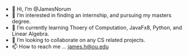 - 👋 Hi, I’m @JamesNorum
- 👀 I’m interested in finding an internship, and pursuing my masters degree.
- 🌱 I’m currently learning Thoery of Computation, JavaFx8, Python, and Linear Algebra.
- 💞️ I’m looking to collaborate on any CS related projects.
- 📫 How to reach me ... james.h@ou.edu

<!---
JamesNorum/JamesNorum is a ✨ special ✨ repository because its `README.md` (this file) appears on your GitHub profile.
You can click the Preview link to take a look at your changes.
--->
